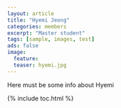 ```yaml
---
layout: article
title: "Hyemi Jeong"
categories: members
excerpt: "Master student"
tags: [sample, images, test]
ads: false
image: 
  feature: 
  teaser: hyemi.jpg
---
```


Here must be some info about Hyemi 

{% include toc.html %}


